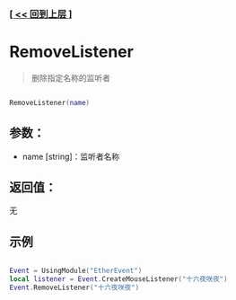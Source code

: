 ### [[ << 回到上层 ]](README.md)

# RemoveListener

> 删除指定名称的监听者

```lua

RemoveListener(name)

```

## 参数：

+ name [string]：监听者名称

## 返回值：

无

## 示例

```lua

Event = UsingModule("EtherEvent")
local listener = Event.CreateMouseListener("十六夜咲夜")
Event.RemoveListener("十六夜咲夜")

```